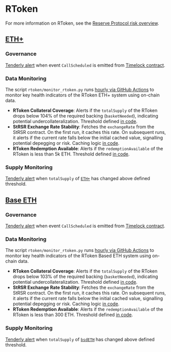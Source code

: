 # RToken

For more information on RToken, see the [Reserve Protocol risk overview](https://github.com/spalen0/risk-score/blob/master/protocol/reserve.md).

## [ETH+](https://app.reserve.org/ethereum/token/0xe72b141df173b999ae7c1adcbf60cc9833ce56a8/overview)

### Governance

[Tenderly alert](https://dashboard.tenderly.co/yearn/sam/alerts/rules/62804c0b-830c-433a-89fc-264bff3005e4) when event `CallScheduled` is emitted from [Timelock contract](https://etherscan.io/address/0x5d8A7DC9405F08F14541BA918c1Bf7eb2dACE556#code).

### Data Monitoring

The script `rtoken/monitor_rtoken.py` runs [hourly via GitHub Actions](.github/workflows/hourly.yml) to monitor key health indicators of the RToken ETH+ system using on-chain data.

- **RToken Collateral Coverage**: Alerts if the `totalSupply` of the RToken drops below 104% of the required backing (`basketNeeded`), indicating potential undercollateralization. Threshold defined [in code](monitor_rtoken.py#L11).
- **StRSR Exchange Rate Stability**: Fetches the `exchangeRate` from the StRSR contract. On the first run, it caches this rate. On subsequent runs, it alerts if the current rate falls below the initial cached value, signalling potential depegging or risk. Caching logic [in code](monitor_rtoken.py#L148-L157).
- **RToken Redemption Available**: Alerts if the `redemptionAvailable` of the RToken is less than 5k ETH. Threshold defined [in code](monitor_rtoken.py#L120).

### Supply Monitoring

[Tenderly alert](https://dashboard.tenderly.co/yearn/sam/alerts/rules/2263c87a-7333-4452-957e-9695645d1040) when `totalSupply` of [`ETH+`](https://etherscan.io/address/0xE72B141DF173b999AE7c1aDcbF60Cc9833Ce56a8) has changed above defined threshold.

## [Base ETH](https://app.reserve.org/base/token/0xcb327b99ff831bf8223cced12b1338ff3aa322ff/overview)

### Governance

[Tenderly alert](https://dashboard.tenderly.co/yearn/sam/alerts/rules/62804c0b-830c-433a-89fc-264bff3005e4) when event `CallScheduled` is emitted from [Timelock contract](https://basescan.org/address/0xe664d294824C2A8C952A10c4034e1105d2907F46#code).

### Data Monitoring

The script `rtoken/monitor_rtoken.py` runs [hourly via GitHub Actions](.github/workflows/hourly.yml) to monitor key health indicators of the RToken Based ETH system using on-chain data.

- **RToken Collateral Coverage**: Alerts if the `totalSupply` of the RToken drops below 103% of the required backing (`basketNeeded`), indicating potential undercollateralization. Threshold defined [in code](monitor_rtoken.py#L11).
- **StRSR Exchange Rate Stability**: Fetches the `exchangeRate` from the StRSR contract. On the first run, it caches this rate. On subsequent runs, it alerts if the current rate falls below the initial cached value, signalling potential depegging or risk. Caching logic [in code](monitor_rtoken.py#L148-L157).
- **RToken Redemption Available**: Alerts if the `redemptionAvailable` of the RToken is less than 300 ETH. Threshold defined [in code](monitor_rtoken.py#L120).

### Supply Monitoring

[Tenderly alert](https://dashboard.tenderly.co/yearn/sam/alerts/rules/b3ab7fd1-d6f8-43c2-900a-8b2c2406b8d9) when `totalSupply` of [`bsdETH`](https://basescan.org/address/0xcb327b99ff831bf8223cced12b1338ff3aa322ff) has changed above defined threshold.
